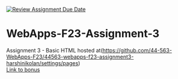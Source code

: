 [![Review Assignment Due Date](https://classroom.github.com/assets/deadline-readme-button-24ddc0f5d75046c5622901739e7c5dd533143b0c8e959d652212380cedb1ea36.svg)](https://classroom.github.com/a/q2-Q7VCy)
# WebApps-F23-Assignment-3
Assignment 3 - Basic HTML
hosted at(https://github.com/44-563-WebApps-F23/44563-webapps-f23-assignment3-harshinikolan/settings/pages)<br>
[Link to bonus](https://44-563-webapps-f23.github.io/44563-webapps-f23-assignment3-harshinikolan/)